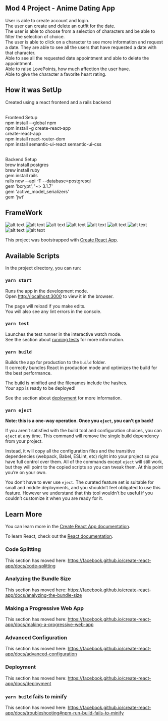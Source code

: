 
## Mod 4 Project - Anime Dating App

User is able to create account and login. <br />
The user can create and delete an outfit for the date. <br />
The user is able to choose from a selection of characters and be able to filter the selection of choice. <br />
The user is able to click on a character to see more information and request a date. They are able to see all the users that have requested a date with that character. <br />
Able to see all the requested date appointment and able to delete the appointment.<br />
Able to raise LovePoints, how much affection the user have. <br />
Able to give the character a favorite heart rating.  <br />


## How it was SetUp
Created using a react frontend and a rails backend<br /><br />

Frontend Setup<br />
npm install --global npm<br />
npm install -g create-react-app <br />
create-react-app <my-project-client> <br />
npm install react-router-dom<br />
npm install semantic-ui-react semantic-ui-css<br /><br />


Backend Setup<br />
brew install postgres<br />
brew install ruby<br />
gem install rails<br />
rails new <my-project> --api -T --database=postgresql<br />
gem 'bcrypt', '~> 3.1.7'<br />
gem 'active_model_serializers'<br />
gem 'jwt'<br />


## FrameWork
![alt text](https://res.cloudinary.com/dfqzcsl8x/image/upload/v1603460003/Project4/00_aoygxz.png)
![alt text](https://res.cloudinary.com/dfqzcsl8x/image/upload/v1603460028/Project4/01_n595ve.png)
![alt text](https://res.cloudinary.com/dfqzcsl8x/image/upload/v1603460037/Project4/02_fpuwqw.png)
![alt text](https://res.cloudinary.com/dfqzcsl8x/image/upload/v1603460042/Project4/03_spy8ia.png)
![alt text](https://res.cloudinary.com/dfqzcsl8x/image/upload/v1603460017/Project4/04_uvgsxy.png)
![alt text](https://res.cloudinary.com/dfqzcsl8x/image/upload/v1603460032/Project4/06_if4t8t.png)
![alt text](https://res.cloudinary.com/dfqzcsl8x/image/upload/v1603460025/Project4/07_s13pww.png)
![alt text](https://res.cloudinary.com/dfqzcsl8x/image/upload/v1603460040/Project4/08_kkrzh3.png)
![alt text](https://res.cloudinary.com/dfqzcsl8x/image/upload/v1603460041/Project4/09_htwlg5.png)



This project was bootstrapped with [Create React App](https://github.com/facebook/create-react-app).

## Available Scripts

In the project directory, you can run:

### `yarn start`

Runs the app in the development mode.<br />
Open [http://localhost:3000](http://localhost:3000) to view it in the browser.

The page will reload if you make edits.<br />
You will also see any lint errors in the console.

### `yarn test`

Launches the test runner in the interactive watch mode.<br />
See the section about [running tests](https://facebook.github.io/create-react-app/docs/running-tests) for more information.

### `yarn build`

Builds the app for production to the `build` folder.<br />
It correctly bundles React in production mode and optimizes the build for the best performance.

The build is minified and the filenames include the hashes.<br />
Your app is ready to be deployed!

See the section about [deployment](https://facebook.github.io/create-react-app/docs/deployment) for more information.

### `yarn eject`

**Note: this is a one-way operation. Once you `eject`, you can’t go back!**

If you aren’t satisfied with the build tool and configuration choices, you can `eject` at any time. This command will remove the single build dependency from your project.

Instead, it will copy all the configuration files and the transitive dependencies (webpack, Babel, ESLint, etc) right into your project so you have full control over them. All of the commands except `eject` will still work, but they will point to the copied scripts so you can tweak them. At this point you’re on your own.

You don’t have to ever use `eject`. The curated feature set is suitable for small and middle deployments, and you shouldn’t feel obligated to use this feature. However we understand that this tool wouldn’t be useful if you couldn’t customize it when you are ready for it.

## Learn More

You can learn more in the [Create React App documentation](https://facebook.github.io/create-react-app/docs/getting-started).

To learn React, check out the [React documentation](https://reactjs.org/).

### Code Splitting

This section has moved here: https://facebook.github.io/create-react-app/docs/code-splitting

### Analyzing the Bundle Size

This section has moved here: https://facebook.github.io/create-react-app/docs/analyzing-the-bundle-size

### Making a Progressive Web App

This section has moved here: https://facebook.github.io/create-react-app/docs/making-a-progressive-web-app

### Advanced Configuration

This section has moved here: https://facebook.github.io/create-react-app/docs/advanced-configuration

### Deployment

This section has moved here: https://facebook.github.io/create-react-app/docs/deployment

### `yarn build` fails to minify

This section has moved here: https://facebook.github.io/create-react-app/docs/troubleshooting#npm-run-build-fails-to-minify
